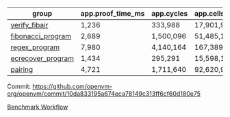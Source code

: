 | group | app.proof_time_ms | app.cycles | app.cells_used | leaf.proof_time_ms | leaf.cycles | leaf.cells_used |
| -- | -- | -- | -- | -- | -- | -- |
| [verify_fibair](https://github.com/openvm-org/openvm/blob/benchmark-results/benchmarks/verify_fibair-10da833195a674eca78149c313ff6cf60d180e75.md) | 1,236 |  333,988 |  17,901,928 |- | - | - |
| [fibonacci_program](https://github.com/openvm-org/openvm/blob/benchmark-results/benchmarks/fibonacci-10da833195a674eca78149c313ff6cf60d180e75.md) | 2,689 |  1,500,096 |  51,485,167 | 3,888 |  1,262,944 |  70,216,154 |
| [regex_program](https://github.com/openvm-org/openvm/blob/benchmark-results/benchmarks/regex-10da833195a674eca78149c313ff6cf60d180e75.md) | 7,980 |  4,140,164 |  167,389,450 | 15,054 |  3,981,613 |  304,467,784 |
| [ecrecover_program](https://github.com/openvm-org/openvm/blob/benchmark-results/benchmarks/ecrecover-10da833195a674eca78149c313ff6cf60d180e75.md) | 1,434 |  295,291 |  15,598,160 | 13,103 |  2,990,671 |  244,743,228 |
| [pairing](https://github.com/openvm-org/openvm/blob/benchmark-results/benchmarks/pairing-10da833195a674eca78149c313ff6cf60d180e75.md) | 4,721 |  1,711,640 |  92,620,923 | 14,108 |  3,305,868 |  275,729,320 |


Commit: https://github.com/openvm-org/openvm/commit/10da833195a674eca78149c313ff6cf60d180e75

[Benchmark Workflow](https://github.com/openvm-org/openvm/actions/runs/13934205594)
